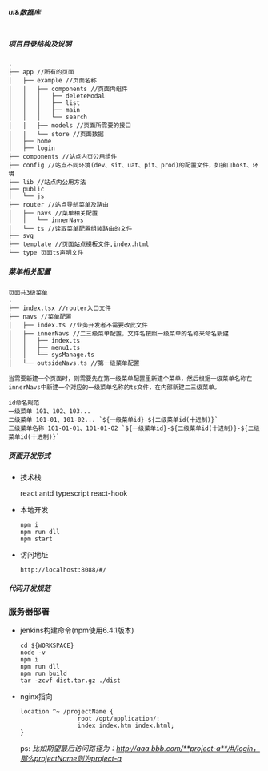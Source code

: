 ##### ui&数据库
```
```

##### 项目目录结构及说明

```
.
├── app //所有的页面
│   ├── example //页面名称
│   │   ├── components //页面内组件
│   │   │   ├── deleteModal
│   │   │   ├── list
│   │   │   ├── main
│   │   │   └── search
│   │   ├── models //页面所需要的接口
│   │   └── store //页面数据
│   ├── home
│   ├── login
├── components //站点内页公用组件
├── config //站点不同环境(dev、sit、uat、pit、prod)的配置文件，如接口host、环境
├── lib //站点内公用方法
├── public
│   └── js
├── router //站点导航菜单及路由
│   ├── navs //菜单相关配置
│   │   └── innerNavs
│   └── ts //读取菜单配置组装路由的文件
├── svg
├── template //页面站点模板文件,index.html
└── type 页面ts声明文件
```



##### 菜单相关配置

```
页面共3级菜单
.
├── index.tsx //router入口文件
├── navs //菜单配置
│   ├── index.ts //业务开发者不需要改此文件
│   ├── innerNavs //二三级菜单配置，文件名按照一级菜单的名称来命名新建
│   │   ├── index.ts
│   │   ├── menu1.ts
│   │   └── sysManage.ts
│   └── outsideNavs.ts //第一级菜单配置

当需要新建一个页面时，则需要先在第一级菜单配置里新建个菜单，然后根据一级菜单名称在innerNavs中新建一个对应的一级菜单名称的ts文件，在内部新建二三级菜单。

id命名规范
一级菜单 101、102、103...
二级菜单 101-01、101-02... `${一级菜单id}-${二级菜单id(十进制)}`
三级菜单名称 101-01-01、101-01-02 `${一级菜单id}-${二级菜单id(十进制)}-${二级菜单id(十进制)}`
```



##### 页面开发形式

- 技术栈

  react antd typescript react-hook 

- 本地开发
  ```
  npm i
  npm run dll
  npm start
  ```

- 访问地址
  ```
  http://localhost:8088/#/
  ```



##### 代码开发规范


### 服务器部署

- jenkins构建命令(npm使用6.4.1版本)

  ```
  cd ${WORKSPACE}
  node -v
  npm i
  npm run dll
  npm run build
  tar -zcvf dist.tar.gz ./dist
  ```

- nginx指向

  ```
  location ^~ /projectName {
                  root /opt/application/;
                  index index.htm index.html;
  }
  ```

  ps: *比如期望最后访问路径为：http://aaa.bbb.com/**project-a**/#/login，那么projectName则为project-a*
